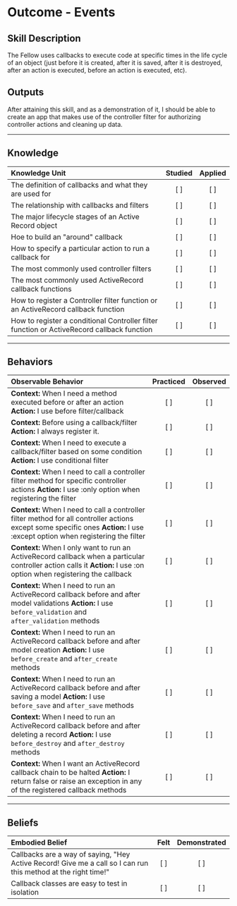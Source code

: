 # Outcome - Events

Skill Description
----------
The Fellow uses callbacks to execute code at specific times in the life cycle of an object (just before it is created, after it is saved, after it is destroyed, after an action is executed, before an action is executed, etc). 


Outputs
----------
After attaining this skill, and as a demonstration of it, I should be able to create an app that makes use of the controller filter for authorizing controller actions and cleaning up data. 

----------
## **Knowledge**


| Knowledge Unit   |      Studied      | Applied |
|:-------------|:------------------:|:--------:|
| The definition of callbacks and what they are used for | [ ] | [ ]  |
| The relationship with callbacks and filters | [ ] | [ ]  |
| The major lifecycle stages of an Active Record object | [ ] | [ ]  |
| Hoe to build an "around" callback | [ ] | [ ]  |
| How to specify a particular action to run a callback for | [ ] | [ ]  |
| The most commonly used controller filters | [ ] | [ ]  |
| The most commonly used ActiveRecord callback functions | [ ] | [ ]  |
| How to register a Controller filter function or an ActiveRecord callback function | [ ] | [ ]  |
| How to register a conditional Controller filter function or ActiveRecord callback function | [ ] | [ ]  |



----------


## **Behaviors**


| Observable Behavior   |      Practiced      | Observed |
|:-------------|:------------------:|:--------:|
| **Context:** When I need a method executed before or after an action **Action:** I use before filter/callback  | [ ] | [ ]  |
| **Context:** Before using a callback/filter **Action:** I always register it. | [ ] | [ ]  |
| **Context:** When I need to execute a callback/filter based on some condition **Action:** I use conditional filter  | [ ] | [ ]  |
| **Context:** When I need to call a controller filter method for specific controller actions **Action:** I use :only option when registering the filter  | [ ] | [ ]  |
| **Context:** When I need to call a controller filter method for all controller actions except some specific ones **Action:** I use :except option when registering the filter  | [ ] | [ ]  |
| **Context:** When I only want to run an ActiveRecord callback when a particular controller action calls it **Action:** I use :on option when registering the callback  | [ ] | [ ]  |
| **Context:** When I need to run an ActiveRecord callback before and after model validations **Action:** I use `before_validation` and `after_validation` methods  | [ ] | [ ]  |
| **Context:** When I need to run an ActiveRecord callback before and after model creation **Action:** I use `before_create` and `after_create` methods  | [ ] | [ ]  |
| **Context:** When I need to run an ActiveRecord callback before and after saving a model **Action:** I use `before_save` and `after_save` methods  | [ ] | [ ]  |
| **Context:** When I need to run an ActiveRecord callback before and after deleting a record **Action:** I use `before_destroy` and `after_destroy` methods  | [ ] | [ ]  |
| **Context:** When I want an ActiveRecord callback chain to be halted **Action:** I return false or raise an exception in any of the registered callback methods  | [ ] | [ ]  |



----------


## **Beliefs**


| Embodied Belief   |      Felt      | Demonstrated |
|:-------------|:------------------:|:--------:|
| Callbacks are a way of saying, "Hey Active Record! Give me a call so I can run this method at the right time!" | [ ] | [ ]  |
| Callback classes are easy to test in isolation | [ ] | [ ]  |
